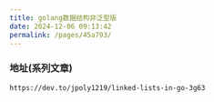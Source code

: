 ```yaml
---
title: golang数据结构非泛型版
date: 2024-12-06 09:13:42
permalink: /pages/45a793/
---
```

### 地址(系列文章)

```
https://dev.to/jpoly1219/linked-lists-in-go-3g63
```


